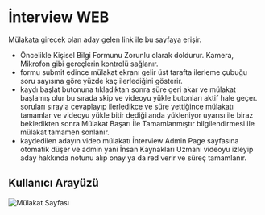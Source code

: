 # İnterview WEB

Mülakata girecek olan aday gelen link ile bu sayfaya erişir.

- Öncelikle Kişisel Bilgi Formunu Zorunlu olarak doldurur. Kamera, Mikrofon gibi gereçlerin kontrolü sağlanır.
- formu submit edince mülakat ekranı gelir üst tarafta ilerleme çubuğu soru sayısına göre yüzde kaç ilerlediğini gösterir.
- kaydı başlat butonuna tıkladıktan sonra süre geri akar ve mülakat başlamış olur bu sırada skip ve videoyu yükle butonları aktif hale geçer. soruları sırayla cevaplayıp ilerledikce ve süre yettiğince mülakatı tamamlar ve videoyu yükle bitir dediği anda yükleniyor uyarısı ile biraz bekledikten sonra Mülakat Başarı İle Tamamlanmıştır bilgilendirmesi ile mülakat tamamen sonlanır.
- kaydedilen adayın video mülakatı İnterview Admin Page sayfasına otomatik düşer ve admin yani İnsan Kaynakları Uzmanı videoyu izleyip aday hakkında notunu alıp onay ya da red verir ve süreç tamamlanır.

## Kullanıcı Arayüzü
![Mülakat Sayfası](https://github.com/elifep/iviewWeb/issues/1#issue-2900629149)

